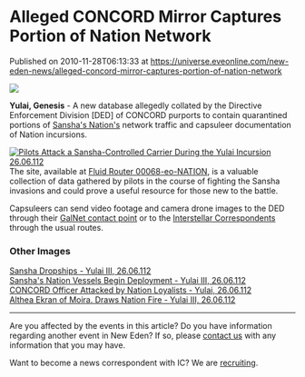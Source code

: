# Alleged CONCORD Mirror Captures Portion of Nation Network
Published on 2010-11-28T06:13:33 at https://universe.eveonline.com/new-eden-news/alleged-concord-mirror-captures-portion-of-nation-network

![](http://www.eve-ic.net/media/assets/icarticlebanner.png)  
  
 **Yulai, Genesis** \- A new database allegedly collated by the Directive Enforcement Division [DED] of CONCORD purports to contain quarantined portions of [Sansha's Nation's](http://wiki.eveonline.com/en/wiki/Sansha%27s_Nation) network traffic and capsuleer documentation of Nation incursions.   
  
[![Pilots Attack a Sansha-Controlled Carrier During the Yulai Incursion 26.06.112](http://www.eve-ic.net/media/articles/4244/carrierattackthumb.png)](http://www.eve-ic.net/media/igbd/igbd.php?faction=ic&url=http%3A%2F%2Fwww.eve-ic.net%2Fmedia%2Farticles%2F4244%2Fcarrierattack.png)The site, available at [Fluid Router 00068-eo-NATION](http://www.ihavereturned.com), is a valuable collection of data gathered by pilots in the course of fighting the Sansha invasions and could prove a useful resource for those new to the battle.   
  
Capsuleers can send video footage and camera drone images to the DED through their [GalNet contact point](mailto:ihavereturnednews@gmail.com) or to the [Interstellar Correspondents](http://www.eveonline.com/news.asp?a=submitrp) through the usual routes.

### Other Images

[Sansha Dropships - Yulai III, 26.06.112](http://www.eve-ic.net/media/igbd/igbd.php?faction=ic&url=http%3A%2F%2Fwww.eve-ic.net%2Fmedia%2Farticles%2F4244%2Fyulaisiege.png)  
[Sansha's Nation Vessels Begin Deployment - Yulai III, 26.06.112](http://www.eve-ic.net/media/articles/4244/nationships.png)  
[CONCORD Officer Attacked by Nation Loyalists - Yulai, 26.06.112](http://www.eve-ic.net/media/articles/4244/concordattacked.png)   
[Althea Ekran of Moira. Draws Nation Fire - Yulai III, 26.06.112](http://www.eve-ic.net/media/articles/4244/ekran.png)

* * *

Are you affected by the events in this article? Do you have information regarding another event in New Eden? If so, please [contact us](http://www.eveonline.com/news.asp?a=submitrp) with any information that you may have.  
  
Want to become a news correspondent with IC? We are [recruiting](http://www.eveonline.com/isd.asp).
